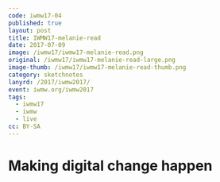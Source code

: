 ```yaml
---
code: iwmw17-04
published: true
layout: post
title: IWMW17-melanie-read
date: 2017-07-09
image: /iwmw17/iwmw17-melanie-read.png
original: /iwmw17/iwmw17-melanie-read-large.png
image-thumb: /iwmw17/iwmw17-melanie-read-thumb.png
category: sketchnotes
lanyrd: /2017/iwmw2017/
event: iwmw.org/iwmw2017
tags:
  - iwmw17
  - iwmw
  - live
cc: BY-SA
---
```


# Making digital change happen
